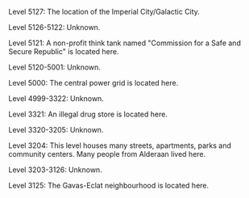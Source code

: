 Level 5127: The location of the Imperial City/Galactic City.

Level 5126-5122: Unknown.

Level 5121: A non-profit think tank named "Commission for a Safe and Secure Republic" is located here.

Level 5120-5001: Unknown.

Level 5000: The central power grid is located here.

Level 4999-3322: Unknown.

Level 3321: An illegal drug store is located here.

Level 3320-3205: Unknown.

Level 3204: This level houses many streets, apartments, parks and community centers. Many people from Alderaan lived here.

Level 3203-3126: Unknown.

Level 3125: The Gavas-Eclat neighbourhood is located here.
